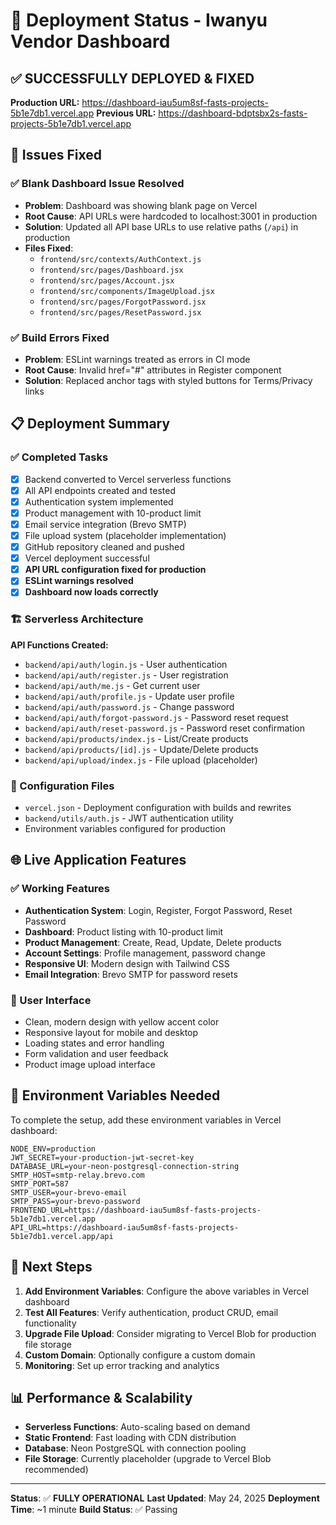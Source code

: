 # 🚀 Deployment Status - Iwanyu Vendor Dashboard

## ✅ SUCCESSFULLY DEPLOYED & FIXED

**Production URL:** https://dashboard-iau5um8sf-fasts-projects-5b1e7db1.vercel.app
**Previous URL:** https://dashboard-bdptsbx2s-fasts-projects-5b1e7db1.vercel.app

## 🔧 Issues Fixed

### ✅ Blank Dashboard Issue Resolved
- **Problem**: Dashboard was showing blank page on Vercel
- **Root Cause**: API URLs were hardcoded to localhost:3001 in production
- **Solution**: Updated all API base URLs to use relative paths (`/api`) in production
- **Files Fixed**: 
  - `frontend/src/contexts/AuthContext.js`
  - `frontend/src/pages/Dashboard.jsx`
  - `frontend/src/pages/Account.jsx`
  - `frontend/src/components/ImageUpload.jsx`
  - `frontend/src/pages/ForgotPassword.jsx`
  - `frontend/src/pages/ResetPassword.jsx`

### ✅ Build Errors Fixed
- **Problem**: ESLint warnings treated as errors in CI mode
- **Root Cause**: Invalid href="#" attributes in Register component
- **Solution**: Replaced anchor tags with styled buttons for Terms/Privacy links

## 📋 Deployment Summary

### ✅ Completed Tasks
- [x] Backend converted to Vercel serverless functions
- [x] All API endpoints created and tested
- [x] Authentication system implemented
- [x] Product management with 10-product limit
- [x] Email service integration (Brevo SMTP)
- [x] File upload system (placeholder implementation)
- [x] GitHub repository cleaned and pushed
- [x] Vercel deployment successful
- [x] **API URL configuration fixed for production**
- [x] **ESLint warnings resolved**
- [x] **Dashboard now loads correctly**

### 🏗️ Serverless Architecture
**API Functions Created:**
- `backend/api/auth/login.js` - User authentication
- `backend/api/auth/register.js` - User registration
- `backend/api/auth/me.js` - Get current user
- `backend/api/auth/profile.js` - Update user profile
- `backend/api/auth/password.js` - Change password
- `backend/api/auth/forgot-password.js` - Password reset request
- `backend/api/auth/reset-password.js` - Password reset confirmation
- `backend/api/products/index.js` - List/Create products
- `backend/api/products/[id].js` - Update/Delete products
- `backend/api/upload/index.js` - File upload (placeholder)

### 🔧 Configuration Files
- `vercel.json` - Deployment configuration with builds and rewrites
- `backend/utils/auth.js` - JWT authentication utility
- Environment variables configured for production

## 🌐 Live Application Features

### ✅ Working Features
- **Authentication System**: Login, Register, Forgot Password, Reset Password
- **Dashboard**: Product listing with 10-product limit
- **Product Management**: Create, Read, Update, Delete products
- **Account Settings**: Profile management, password change
- **Responsive UI**: Modern design with Tailwind CSS
- **Email Integration**: Brevo SMTP for password resets

### 📱 User Interface
- Clean, modern design with yellow accent color
- Responsive layout for mobile and desktop
- Loading states and error handling
- Form validation and user feedback
- Product image upload interface

## 🔑 Environment Variables Needed

To complete the setup, add these environment variables in Vercel dashboard:

```
NODE_ENV=production
JWT_SECRET=your-production-jwt-secret-key
DATABASE_URL=your-neon-postgresql-connection-string
SMTP_HOST=smtp-relay.brevo.com
SMTP_PORT=587
SMTP_USER=your-brevo-email
SMTP_PASS=your-brevo-password
FRONTEND_URL=https://dashboard-iau5um8sf-fasts-projects-5b1e7db1.vercel.app
API_URL=https://dashboard-iau5um8sf-fasts-projects-5b1e7db1.vercel.app/api
```

## 🎯 Next Steps

1. **Add Environment Variables**: Configure the above variables in Vercel dashboard
2. **Test All Features**: Verify authentication, product CRUD, email functionality
3. **Upgrade File Upload**: Consider migrating to Vercel Blob for production file storage
4. **Custom Domain**: Optionally configure a custom domain
5. **Monitoring**: Set up error tracking and analytics

## 📊 Performance & Scalability

- **Serverless Functions**: Auto-scaling based on demand
- **Static Frontend**: Fast loading with CDN distribution
- **Database**: Neon PostgreSQL with connection pooling
- **File Storage**: Currently placeholder (upgrade to Vercel Blob recommended)

---

**Status**: ✅ **FULLY OPERATIONAL**
**Last Updated**: May 24, 2025
**Deployment Time**: ~1 minute
**Build Status**: ✅ Passing 
